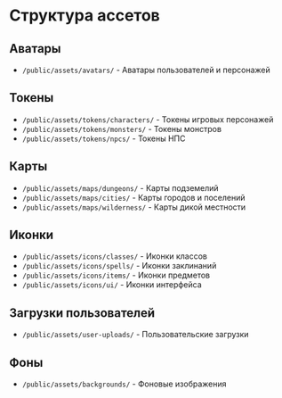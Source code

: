 
# Структура ассетов

## Аватары
- `/public/assets/avatars/` - Аватары пользователей и персонажей

## Токены
- `/public/assets/tokens/characters/` - Токены игровых персонажей
- `/public/assets/tokens/monsters/` - Токены монстров
- `/public/assets/tokens/npcs/` - Токены НПС

## Карты
- `/public/assets/maps/dungeons/` - Карты подземелий
- `/public/assets/maps/cities/` - Карты городов и поселений
- `/public/assets/maps/wilderness/` - Карты дикой местности

## Иконки
- `/public/assets/icons/classes/` - Иконки классов
- `/public/assets/icons/spells/` - Иконки заклинаний
- `/public/assets/icons/items/` - Иконки предметов
- `/public/assets/icons/ui/` - Иконки интерфейса

## Загрузки пользователей
- `/public/assets/user-uploads/` - Пользовательские загрузки

## Фоны
- `/public/assets/backgrounds/` - Фоновые изображения

